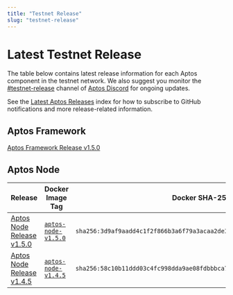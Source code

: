 ```yaml
---
title: "Testnet Release"
slug: "testnet-release"
---
```


# Latest Testnet Release

The table below contains latest release information for each Aptos component in the testnet network. We also suggest you monitor the [#testnet-release](https://discord.com/channels/945856774056083548/1025614160555413545) channel of [Aptos Discord](https://discord.gg/aptosnetwork) for ongoing updates.

See the [Latest Aptos Releases](./index.md) index for how to subscribe to GitHub notifications and more release-related information.

## Aptos Framework

[Aptos Framework Release v1.5.0](https://github.com/aptos-labs/aptos-core/releases/tag/aptos-framework-v1.5.0)

## Aptos Node

|Release | Docker Image Tag | Docker SHA-256 | Branch | Commit Hash| Type |
|---|---|---|---|---|---|
|[Aptos Node Release v1.5.0](https://github.com/aptos-labs/aptos-core/releases/tag/aptos-node-v1.5.0) | [`aptos-node-v1.5.0`](https://hub.docker.com/layers/aptoslabs/validator/aptos-node-v1.5.0/images/sha256-3d9af9aadd4c1f2f866b3a6f79a3acaa2de372ef1fc3827757a6f4dc1803e557?context=explore) | `sha256:3d9af9aadd4c1f2f866b3a6f79a3acaa2de372ef1fc3827757a6f4dc1803e557` | [aptos-node-v1.5.0](https://github.com/aptos-labs/aptos-core/tree/aptos-node-v1.5.0)| `4fbd3d72130c361f54ded13c734400e5ed170bc1` | Full Node and Validator  |
|[Aptos Node Release v1.4.5](https://github.com/aptos-labs/aptos-core/releases/tag/aptos-node-v1.4.5)| [`aptos-node-v1.4.5`](https://hub.docker.com/layers/aptoslabs/validator/aptos-node-v1.4.5/images/sha256-58c10b11ddd03c4fc998dda9ae08fdbbbca7dbe7ffea3d476bc38c2b6e54773c?context=explore) | `sha256:58c10b11ddd03c4fc998dda9ae08fdbbbca7dbe7ffea3d476bc38c2b6e54773c` | [aptos-node-v1.4.5](https://github.com/aptos-labs/aptos-core/tree/aptos-node-v1.4.5)| `940cc56e77baee84c1d81609591693733fabe125` | Validator  |